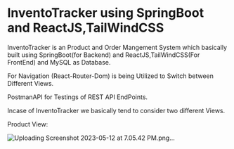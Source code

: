 # InventoTracker using SpringBoot and ReactJS,TailWindCSS
InventoTracker is an Product and Order Mangement System which basically built using SpringBoot(for Backend) and ReactJS,TailWindCSS(For FrontEnd) and MySQL as Database.

For Navigation (React-Router-Dom) is being Utilized to Switch between Different Views.

PostmanAPI for Testings of REST API EndPoints.

Incase of InventoTracker we basically tend to consider two different Views.

Product View:


![Uploading Screenshot 2023-05-12 at 7.05.42 PM.png…]()


